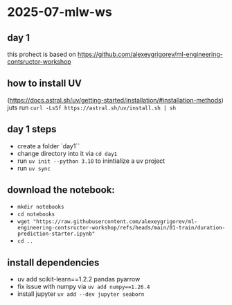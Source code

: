 # 2025-07-mlw-ws

## day 1
this prohect is based on https://github.com/alexeygrigorev/ml-engineering-contsructor-workshop

## how to install UV  
(https://docs.astral.sh/uv/getting-started/installation/#installation-methods)
juts run `curl -LsSf https://astral.sh/uv/install.sh | sh`

## day 1 steps

- create a folder `day1``
- change directory into it via `cd day1`
- run `uv init --python 3.10` to inintialize a uv project
- run `uv sync` 


## download the notebook:

- `mkdir notebooks`
- `cd notebooks`
- `wget "https://raw.githubusercontent.com/alexeygrigorev/ml-engineering-contsructor-workshop/refs/heads/main/01-train/duration-prediction-starter.ipynb"`
- `cd .. `  

## install dependencies
- uv add scikit-learn==1.2.2 pandas pyarrow
- fix issue with numpy via `uv add numpy==1.26.4`
- install jupyter `uv add --dev jupyter seaborn`


